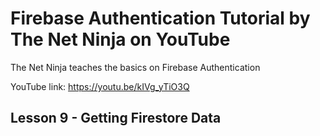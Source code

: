 # Firebase Authentication Tutorial by The Net Ninja on YouTube

The Net Ninja teaches the basics on Firebase Authentication

YouTube link: https://youtu.be/kIVg_yTiO3Q

## Lesson 9 - Getting Firestore Data